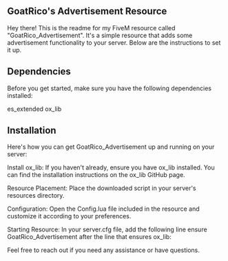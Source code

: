 ## GoatRico's Advertisement Resource
Hey there! This is the readme for my FiveM resource called "GoatRico_Advertisement". It's a simple resource that adds some advertisement functionality to your server. Below are the instructions to set it up.

## Dependencies
Before you get started, make sure you have the following dependencies installed:

es_extended
ox_lib

## Installation
Here's how you can get GoatRico_Advertisement up and running on your server:

Install ox_lib: If you haven't already, ensure you have ox_lib installed. You can find the installation instructions on the ox_lib GitHub page.

Resource Placement: Place the downloaded script in your server's resources directory.

Configuration: Open the Config.lua file included in the resource and customize it according to your preferences.

Starting Resource: In your server.cfg file, add the following line ensure GoatRico_Advertisement after the line that ensures ox_lib:


Feel free to reach out if you need any assistance or have questions.
